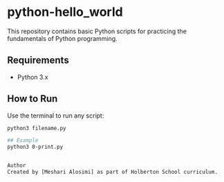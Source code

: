 # python-hello_world

This repository contains basic Python scripts for practicing the fundamentals of Python programming.

## Requirements

- Python 3.x

## How to Run

Use the terminal to run any script:

```bash
python3 filename.py

## Example
python3 0-print.py


Author
Created by [Meshari Alosimi] as part of Holberton School curriculum.


